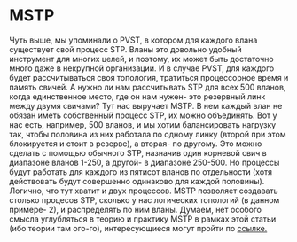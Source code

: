 # MSTP

Чуть выше, мы упоминали о PVST, в котором для каждого влана существует свой процесс STP. Вланы это довольно удобный инструмент для многих целей, и поэтому, их может быть достаточно много даже в некрупной организации. И в случае PVST, для каждого будет рассчитываться своя топология, тратиться процессорное время и память свичей. А нужно ли нам рассчитывать STP для всех 500 вланов, когда единственное место, где он нам нужен- это резервный линк между двумя свичами? Тут нас выручает MSTP. В нем каждый влан не обязан иметь собственный процесс STP, их можно объединять. Вот у нас есть, например, 500 вланов, и мы хотим балансировать нагрузку так, чтобы половина из них работала по одному линку \(второй при этом блокируется и стоит в резерве\), а вторая- по другому. Это можно сделать с помощью обычного STP, назначив один корневой свич в диапазоне вланов 1-250, а другой- в диапазоне 250-500. Но процессы будут работать для каждого из пятисот вланов по отдельности \(хотя действовать будут совершенно одинаково для каждой половины\). Логично, что тут хватит и двух процессов. MSTP позволяет создавать столько процесов STP, сколько у нас логических топологий \(в данном примере- 2\), и распределять по ним вланы. Думаем, нет особого смысла углубляться в теорию и практику MSTP в рамках этой статьи \(ибо теории там ого-го\), интересующиеся могут пройти по [ссылке.](http://blog.ine.com/2010/02/22/understanding-mstp/)
